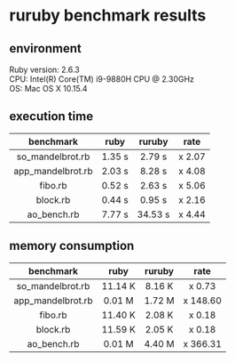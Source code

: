 # ruruby benchmark results

## environment

Ruby version: 2.6.3  
CPU: Intel(R) Core(TM) i9-9880H CPU @ 2.30GHz  
OS: Mac OS X 10.15.4  

## execution time

|benchmark|ruby|ruruby|rate|
|:-----------:|:--------:|:---------:|:-------:|
| so_mandelbrot.rb | 1.35 s | 2.79 s | x 2.07 |
| app_mandelbrot.rb | 2.03 s | 8.28 s | x 4.08 |
| fibo.rb | 0.52 s | 2.63 s | x 5.06 |
| block.rb | 0.44 s | 0.95 s | x 2.16 |
| ao_bench.rb | 7.77 s | 34.53 s | x 4.44 |

## memory consumption

|benchmark|ruby|ruruby|rate|
|:-----------:|:--------:|:---------:|:-------:|
| so_mandelbrot.rb | 11.14  K | 8.16  K | x 0.73 |
| app_mandelbrot.rb | 0.01  M | 1.72  M | x 148.60 |
| fibo.rb | 11.40  K | 2.08  K | x 0.18 |
| block.rb | 11.59  K | 2.05  K | x 0.18 |
| ao_bench.rb | 0.01  M | 4.40  M | x 366.31 |
